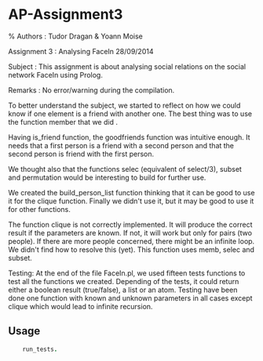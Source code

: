 AP-Assignment3
==============

% Authors : Tudor Dragan & Yoann Moise

Assignment 3 : Analysing FaceIn
28/09/2014

Subject : This assignment is about analysing social relations on the social network FaceIn using Prolog.

Remarks : No error/warning during the compilation.


To better understand the subject, we started to reflect on how we could know if one element is a friend with another one.
The best thing was to use the function member that we did .

Having is_friend function, the goodfriends function was intuitive enough. It needs that a first person is a friend with a second person and that the second person is friend with the first person.

We thought also that the functions selec (equivalent of select/3), subset and permutation would be interesting to build for further use.

We created the build_person_list function thinking that it can be good to use it for the clique function. Finally we didn't use it, but it may be good to use it for other functions.

The function clique is not correctly implemented.
It will produce the correct result if the parameters are known.
If not, it will work but only for pairs (two people).
If there are more people concerned, there might be an infinite loop.
We didn't find how to resolve this (yet).
This function uses memb, selec and subset.

Testing:
	At the end of the file FaceIn.pl, we used fifteen tests functions to test all the functions we created.
	Depending of the tests, it could return either a boolean result (true/false), a list or an atom.
	Testing have been done one function with known and unknown parameters in all cases except clique which would lead to infinite recursion.

Usage
-----
	
```prolog
	run_tests.
```